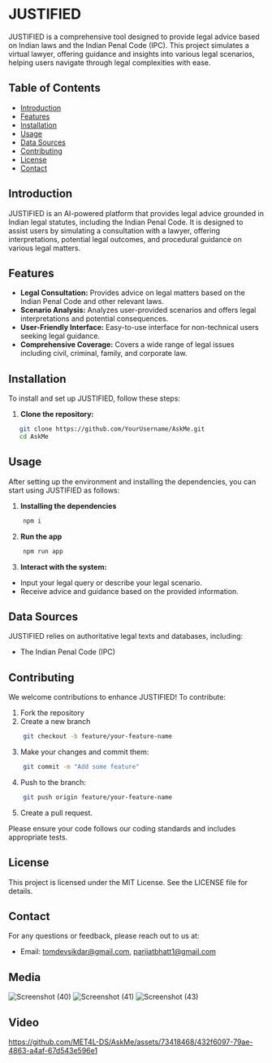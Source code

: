 # JUSTIFIED

JUSTIFIED is a comprehensive tool designed to provide legal advice based on Indian laws and the Indian Penal Code (IPC). This project simulates a virtual lawyer, offering guidance and insights into various legal scenarios, helping users navigate through legal complexities with ease.

## Table of Contents

-   [Introduction](#introduction)
-   [Features](#features)
-   [Installation](#installation)
-   [Usage](#usage)
-   [Data Sources](#data-sources)
-   [Contributing](#contributing)
-   [License](#license)
-   [Contact](#contact)

## Introduction

JUSTIFIED is an AI-powered platform that provides legal advice grounded in Indian legal statutes, including the Indian Penal Code. It is designed to assist users by simulating a consultation with a lawyer, offering interpretations, potential legal outcomes, and procedural guidance on various legal matters.

## Features

-   **Legal Consultation:** Provides advice on legal matters based on the Indian Penal Code and other relevant laws.
-   **Scenario Analysis:** Analyzes user-provided scenarios and offers legal interpretations and potential consequences.
-   **User-Friendly Interface:** Easy-to-use interface for non-technical users seeking legal guidance.
-   **Comprehensive Coverage:** Covers a wide range of legal issues including civil, criminal, family, and corporate law.

## Installation

To install and set up JUSTIFIED, follow these steps:

1. **Clone the repository:**

```bash
   git clone https://github.com/YourUsername/AskMe.git
   cd AskMe
```

## Usage

After setting up the environment and installing the dependencies, you can start using JUSTIFIED as follows:

1. **Installing the dependencies**

```bash
    npm i
```

2. **Run the app**

```bash
    npm run app
```

3. **Interact with the system:**

-   Input your legal query or describe your legal scenario.
-   Receive advice and guidance based on the provided information.

## Data Sources

JUSTIFIED relies on authoritative legal texts and databases, including:

-   The Indian Penal Code (IPC)

## Contributing

We welcome contributions to enhance JUSTIFIED! To contribute:

1. Fork the repository
2. Create a new branch

```bash
    git checkout -b feature/your-feature-name
```

3. Make your changes and commit them:

```bash
    git commit -m "Add some feature"
```

4. Push to the branch:

```bash
    git push origin feature/your-feature-name
```

5. Create a pull request.

Please ensure your code follows our coding standards and includes appropriate tests.

## License

This project is licensed under the MIT License. See the LICENSE file for details.

## Contact

For any questions or feedback, please reach out to us at:

-   Email: tomdevsikdar@gmail.com, parijatbhatt1@gmail.com

## Media
![Screenshot (40)](https://github.com/MET4L-DS/AskMe/assets/73418468/5a4b0e9c-c007-49b4-be92-cdfce219b7ee)
![Screenshot (41)](https://github.com/MET4L-DS/AskMe/assets/73418468/9359da3e-0f07-4b21-a9e7-7f9dace6e357)
![Screenshot (43)](https://github.com/MET4L-DS/AskMe/assets/73418468/e4c2ba05-3a9c-47bf-821a-320b0e7fd877)

## Video
https://github.com/MET4L-DS/AskMe/assets/73418468/432f6097-79ae-4863-a4af-67d543e596e1
